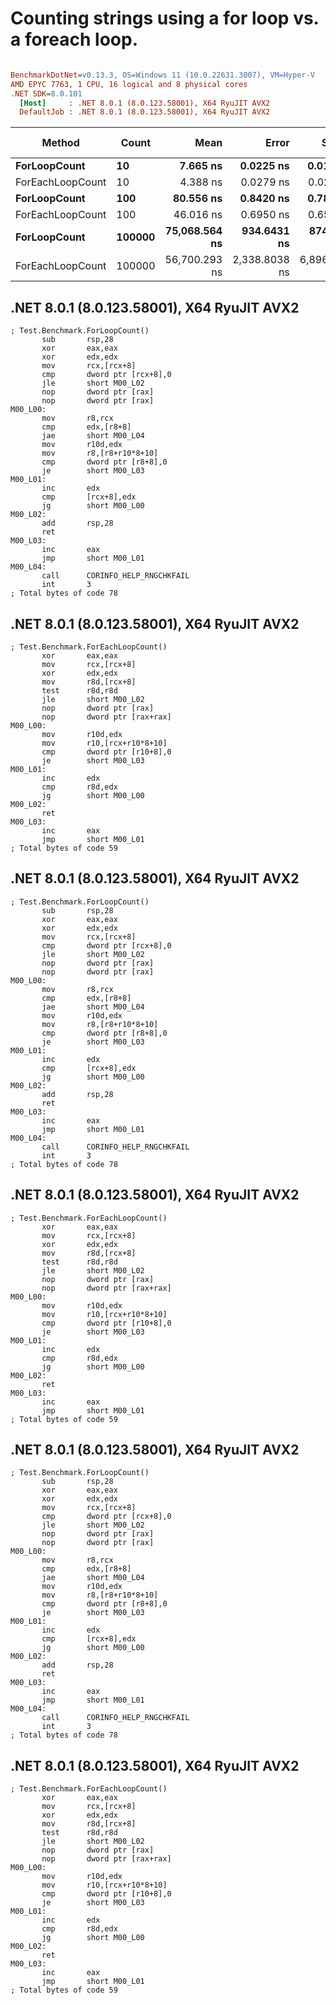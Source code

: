 # Counting strings using a for loop vs. a foreach loop.


``` ini

BenchmarkDotNet=v0.13.3, OS=Windows 11 (10.0.22631.3007), VM=Hyper-V
AMD EPYC 7763, 1 CPU, 16 logical and 8 physical cores
.NET SDK=8.0.101
  [Host]     : .NET 8.0.1 (8.0.123.58001), X64 RyuJIT AVX2
  DefaultJob : .NET 8.0.1 (8.0.123.58001), X64 RyuJIT AVX2


```
|           Method |  Count |          Mean |         Error |        StdDev | Code Size |
|----------------- |------- |--------------:|--------------:|--------------:|----------:|
|     **ForLoopCount** |     **10** |      **7.665 ns** |     **0.0225 ns** |     **0.0188 ns** |      **78 B** |
| ForEachLoopCount |     10 |      4.388 ns |     0.0279 ns |     0.0248 ns |      59 B |
|     **ForLoopCount** |    **100** |     **80.556 ns** |     **0.8420 ns** |     **0.7876 ns** |      **78 B** |
| ForEachLoopCount |    100 |     46.016 ns |     0.6950 ns |     0.6501 ns |      59 B |
|     **ForLoopCount** | **100000** | **75,068.564 ns** |   **934.6431 ns** |   **874.2658 ns** |      **78 B** |
| ForEachLoopCount | 100000 | 56,700.293 ns | 2,338.8038 ns | 6,896.0158 ns |      59 B |

## .NET 8.0.1 (8.0.123.58001), X64 RyuJIT AVX2
```assembly
; Test.Benchmark.ForLoopCount()
       sub       rsp,28
       xor       eax,eax
       xor       edx,edx
       mov       rcx,[rcx+8]
       cmp       dword ptr [rcx+8],0
       jle       short M00_L02
       nop       dword ptr [rax]
       nop       dword ptr [rax]
M00_L00:
       mov       r8,rcx
       cmp       edx,[r8+8]
       jae       short M00_L04
       mov       r10d,edx
       mov       r8,[r8+r10*8+10]
       cmp       dword ptr [r8+8],0
       je        short M00_L03
M00_L01:
       inc       edx
       cmp       [rcx+8],edx
       jg        short M00_L00
M00_L02:
       add       rsp,28
       ret
M00_L03:
       inc       eax
       jmp       short M00_L01
M00_L04:
       call      CORINFO_HELP_RNGCHKFAIL
       int       3
; Total bytes of code 78
```

## .NET 8.0.1 (8.0.123.58001), X64 RyuJIT AVX2
```assembly
; Test.Benchmark.ForEachLoopCount()
       xor       eax,eax
       mov       rcx,[rcx+8]
       xor       edx,edx
       mov       r8d,[rcx+8]
       test      r8d,r8d
       jle       short M00_L02
       nop       dword ptr [rax]
       nop       dword ptr [rax+rax]
M00_L00:
       mov       r10d,edx
       mov       r10,[rcx+r10*8+10]
       cmp       dword ptr [r10+8],0
       je        short M00_L03
M00_L01:
       inc       edx
       cmp       r8d,edx
       jg        short M00_L00
M00_L02:
       ret
M00_L03:
       inc       eax
       jmp       short M00_L01
; Total bytes of code 59
```

## .NET 8.0.1 (8.0.123.58001), X64 RyuJIT AVX2
```assembly
; Test.Benchmark.ForLoopCount()
       sub       rsp,28
       xor       eax,eax
       xor       edx,edx
       mov       rcx,[rcx+8]
       cmp       dword ptr [rcx+8],0
       jle       short M00_L02
       nop       dword ptr [rax]
       nop       dword ptr [rax]
M00_L00:
       mov       r8,rcx
       cmp       edx,[r8+8]
       jae       short M00_L04
       mov       r10d,edx
       mov       r8,[r8+r10*8+10]
       cmp       dword ptr [r8+8],0
       je        short M00_L03
M00_L01:
       inc       edx
       cmp       [rcx+8],edx
       jg        short M00_L00
M00_L02:
       add       rsp,28
       ret
M00_L03:
       inc       eax
       jmp       short M00_L01
M00_L04:
       call      CORINFO_HELP_RNGCHKFAIL
       int       3
; Total bytes of code 78
```

## .NET 8.0.1 (8.0.123.58001), X64 RyuJIT AVX2
```assembly
; Test.Benchmark.ForEachLoopCount()
       xor       eax,eax
       mov       rcx,[rcx+8]
       xor       edx,edx
       mov       r8d,[rcx+8]
       test      r8d,r8d
       jle       short M00_L02
       nop       dword ptr [rax]
       nop       dword ptr [rax+rax]
M00_L00:
       mov       r10d,edx
       mov       r10,[rcx+r10*8+10]
       cmp       dword ptr [r10+8],0
       je        short M00_L03
M00_L01:
       inc       edx
       cmp       r8d,edx
       jg        short M00_L00
M00_L02:
       ret
M00_L03:
       inc       eax
       jmp       short M00_L01
; Total bytes of code 59
```

## .NET 8.0.1 (8.0.123.58001), X64 RyuJIT AVX2
```assembly
; Test.Benchmark.ForLoopCount()
       sub       rsp,28
       xor       eax,eax
       xor       edx,edx
       mov       rcx,[rcx+8]
       cmp       dword ptr [rcx+8],0
       jle       short M00_L02
       nop       dword ptr [rax]
       nop       dword ptr [rax]
M00_L00:
       mov       r8,rcx
       cmp       edx,[r8+8]
       jae       short M00_L04
       mov       r10d,edx
       mov       r8,[r8+r10*8+10]
       cmp       dword ptr [r8+8],0
       je        short M00_L03
M00_L01:
       inc       edx
       cmp       [rcx+8],edx
       jg        short M00_L00
M00_L02:
       add       rsp,28
       ret
M00_L03:
       inc       eax
       jmp       short M00_L01
M00_L04:
       call      CORINFO_HELP_RNGCHKFAIL
       int       3
; Total bytes of code 78
```

## .NET 8.0.1 (8.0.123.58001), X64 RyuJIT AVX2
```assembly
; Test.Benchmark.ForEachLoopCount()
       xor       eax,eax
       mov       rcx,[rcx+8]
       xor       edx,edx
       mov       r8d,[rcx+8]
       test      r8d,r8d
       jle       short M00_L02
       nop       dword ptr [rax]
       nop       dword ptr [rax+rax]
M00_L00:
       mov       r10d,edx
       mov       r10,[rcx+r10*8+10]
       cmp       dword ptr [r10+8],0
       je        short M00_L03
M00_L01:
       inc       edx
       cmp       r8d,edx
       jg        short M00_L00
M00_L02:
       ret
M00_L03:
       inc       eax
       jmp       short M00_L01
; Total bytes of code 59
```

